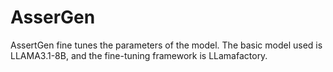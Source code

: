 # AsserGen
AssertGen fine tunes the parameters of the model. The basic model used is LLAMA3.1-8B, and the fine-tuning framework is LLamafactory.
